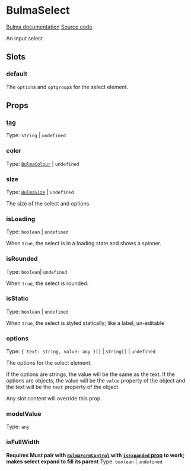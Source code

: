 # BulmaSelect

[Bulma documentation](https://bulma.io/documentation/form/select/)
[Source code](https://github.com/csc530/vuebulma/blob/main/src/components/form/BulmaSelect.vue)

An input select

## Slots

### default

The `option`s and `optgroup`s for the select element.

## Props

### [tag](../types/common_types.md#tag)

Type: `string` | `undefined`

### color

Type: [`BulmaColour`](../types/common_types.md#bulmacolour) | `undefined`

### size

Type: [`BulmaSize`](../types/common_types.md#bulmasize) | `undefined`

The size of the select and options

### isLoading

Type: `boolean` | `undefined`

When `true`, the select is in a loading state and shows a spinner.

### isRounded

Type: `boolean`| `undefined`

When `true`, the select is rounded.

### isStatic

Type: `boolean` | `undefined`

When `true`, the select is styled statically; like a label, un-editable

### options

Type: `{ text: string, value: any }[]` | `string[]` | `undefined`

The options for the select element.

If the options are strings, the value will be the same as the text. If the options are objects, the value will be
the `value` property of the object and the text will be the `text` property of the object.

Any slot content will override this prop.

### modelValue

Type: `any`

### isFullWidth

**Requires Must pair with [`BulmaFormControl`](BulmaFormInputs.md#bulmaformcontrol)
with [`isExpanded` prop](BulmaFormInputs.md#isexpanded) to work; makes select
expand to fill its parent**
Type: `boolean` | `undefined`

